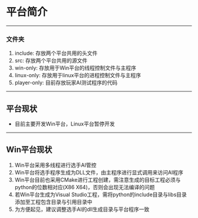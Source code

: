 # 平台简介
---
### 文件夹

1. include: 存放两个平台共用的头文件
2. src: 存放两个平台共用的源文件
3. win-only: 存放用于Win平台的线程控制文件与主程序
4. linux-only: 存放用于linux平台的进程控制文件与主程序
5. player-only: 目前存放玩家AI测试程序的代码
---
## 平台现状

* 目前主要开发Win平台，Linux平台暂停开发
---
## Win平台现状

1. Win平台采用多线程进行选手AI管控
2. Win平台将选手程序生成为DLL文件，由主程序进行显式调用来访问AI程序
3. Win平台目前也采用CMake进行工程创建，需注意生成的目标工程必须与python的位数相对应(X86 X64)，否则会出现无法编译的问题
4. 若Win平台生成为Visual Studio工程，需将python的include目录与libs目录添加至工程包含目录与引用目录中
5. 为方便起见，建议调整选手AI的dll生成目录与平台程序一致
